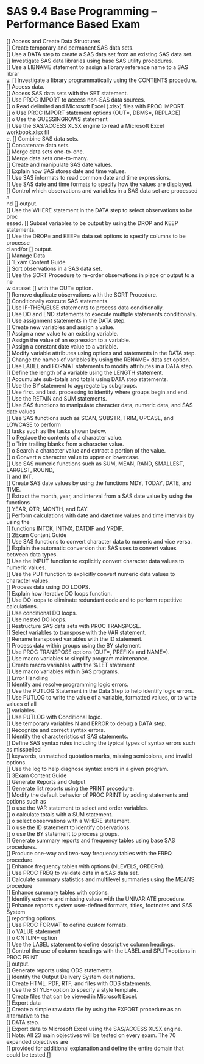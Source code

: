 # SAS 9.4 Base Programming – Performance Based Exam

[] Access and Create Data Structures <br/>
[] Create temporary and permanent SAS data sets. <br/>
[] Use a DATA step to create a SAS data set from an existing SAS data set. <br/>
[] Investigate SAS data libraries using base SAS utility procedures. <br/>
[] Use a LIBNAME statement to assign a library reference name to a SAS librar <br/>y.
[] Investigate a library programmatically using the CONTENTS procedure. <br/>
[] Access data. <br/>
[] Access SAS data sets with the SET statement. <br/>
[] Use PROC IMPORT to access non-SAS data sources. <br/>
[] o Read delimited and Microsoft Excel (.xlsx) files with PROC IMPORT. <br/>
[] o Use PROC IMPORT statement options (OUT=, DBMS=, REPLACE) <br/>
[] o Use the GUESSINGROWS statement <br/>
[] Use the SAS/ACCESS XLSX engine to read a Microsoft Excel workbook.xlsx fil <br/>e.
[] Combine SAS data sets. <br/>
[] Concatenate data sets. <br/>
[] Merge data sets one-to-one. <br/>
[] Merge data sets one-to-many. <br/>
[] Create and manipulate SAS date values. <br/>
[] Explain how SAS stores date and time values. <br/>
[] Use SAS informats to read common date and time expressions. <br/>
[] Use SAS date and time formats to specify how the values are displayed. <br/>
[] Control which observations and variables in a SAS data set are processed a <br/>nd
[] output. <br/>
[] Use the WHERE statement in the DATA step to select observations to be proc <br/>essed.
[] Subset variables to be output by using the DROP and KEEP statements. <br/>
[] Use the DROP= and KEEP= data set options to specify columns to be processe <br/>d and/or
[] output. <br/>
[] Manage Data <br/>
[] 1Exam Content Guide <br/>
[] Sort observations in a SAS data set. <br/>
[] Use the SORT Procedure to re-order observations in place or output to a ne <br/>w dataset
[] with the OUT= option. <br/>
[] Remove duplicate observations with the SORT Procedure. <br/>
[] Conditionally execute SAS statements. <br/>
[] Use IF-THEN/ELSE statements to process data conditionally. <br/>
[] Use DO and END statements to execute multiple statements conditionally. <br/>
[] Use assignment statements in the DATA step. <br/>
[] Create new variables and assign a value. <br/>
[] Assign a new value to an existing variable. <br/>
[] Assign the value of an expression to a variable. <br/>
[] Assign a constant date value to a variable. <br/>
[] Modify variable attributes using options and statements in the DATA step. <br/>
[] Change the names of variables by using the RENAME= data set option. <br/>
[] Use LABEL and FORMAT statements to modify attributes in a DATA step. <br/>
[] Define the length of a variable using the LENGTH statement. <br/>
[] Accumulate sub-totals and totals using DATA step statements. <br/>
[] Use the BY statement to aggregate by subgroups. <br/>
[] Use first. and last. processing to identify where groups begin and end. <br/>
[] Use the RETAIN and SUM statements. <br/>
[] Use SAS functions to manipulate character data, numeric data, and SAS date values <br/>
[] Use SAS functions such as SCAN, SUBSTR, TRIM, UPCASE, and LOWCASE to perform<br/>
[] tasks such as the tasks shown below.<br/>
[] o Replace the contents of a character value.<br/>
[] o Trim trailing blanks from a character value.<br/>
[] o Search a character value and extract a portion of the value.<br/>
[] o Convert a character value to upper or lowercase.<br/>
[] Use SAS numeric functions such as SUM, MEAN, RAND, SMALLEST, LARGEST, ROUND,<br/>
[] and INT.<br/>
[] Create SAS date values by using the functions MDY, TODAY, DATE, and TIME.<br/>
[] Extract the month, year, and interval from a SAS date value by using the functions<br/>
[] YEAR, QTR, MONTH, and DAY.<br/>
[] Perform calculations with date and datetime values and time intervals by using the<br/>
[] functions INTCK, INTNX, DATDIF and YRDIF.<br/>
[] 2Exam Content Guide<br/>
[] Use SAS functions to convert character data to numeric and vice versa.<br/>
[] Explain the automatic conversion that SAS uses to convert values between data types.<br/>
[] Use the INPUT function to explicitly convert character data values to numeric values.<br/>
[] Use the PUT function to explicitly convert numeric data values to character values.<br/>
[] Process data using DO LOOPS.<br/>
[] Explain how iterative DO loops function.<br/>
[] Use DO loops to eliminate redundant code and to perform repetitive calculations.<br/>
[] Use conditional DO loops.<br/>
[] Use nested DO loops.<br/>
[] Restructure SAS data sets with PROC TRANSPOSE.<br/>
[] Select variables to transpose with the VAR statement.<br/>
[] Rename transposed variables with the ID statement.<br/>
[] Process data within groups using the BY statement.<br/>
[] Use PROC TRANSPOSE options (OUT=, PREFIX= and NAME=).<br/>
[] Use macro variables to simplify program maintenance.<br/>
[] Create macro variables with the %LET statement<br/>
[] Use macro variables within SAS programs.<br/>
[] Error Handling<br/>
[] Identify and resolve programming logic errors.<br/>
[] Use the PUTLOG Statement in the Data Step to help identify logic errors.<br/>
[] Use PUTLOG to write the value of a variable, formatted values, or to write values of all<br/>
[] variables.<br/>
[] Use PUTLOG with Conditional logic.<br/>
[] Use temporary variables N and ERROR to debug a DATA step.<br/>
[] Recognize and correct syntax errors.<br/>
[] Identify the characteristics of SAS statements.<br/>
[] Define SAS syntax rules including the typical types of syntax errors such as misspelled<br/>
[] keywords, unmatched quotation marks, missing semicolons, and invalid options.<br/>
[] Use the log to help diagnose syntax errors in a given program.<br/>
[] 3Exam Content Guide<br/>
[] Generate Reports and Output<br/>
[] Generate list reports using the PRINT procedure.<br/>
[] Modify the default behavior of PROC PRINT by adding statements and options such as<br/>
[] o use the VAR statement to select and order variables.<br/>
[] o calculate totals with a SUM statement.<br/>
[] o select observations with a WHERE statement.<br/>
[] o use the ID statement to identify observations.<br/>
[] o use the BY statement to process groups.<br/>
[] Generate summary reports and frequency tables using base SAS procedures.<br/>
[] Produce one-way and two-way frequency tables with the FREQ procedure.<br/>
[] Enhance frequency tables with options (NLEVELS, ORDER=).<br/>
[] Use PROC FREQ to validate data in a SAS data set.<br/>
[] Calculate summary statistics and multilevel summaries using the MEANS procedure<br/>
[] Enhance summary tables with options.<br/>
[] Identify extreme and missing values with the UNIVARIATE procedure.<br/>
[] Enhance reports system user-defined formats, titles, footnotes and SAS System<br/>
[] reporting options.<br/>
[] Use PROC FORMAT to define custom formats.<br/>
[] o VALUE statement<br/>
[] o CNTLIN= option<br/>
[] Use the LABEL statement to define descriptive column headings.<br/>
[] Control the use of column headings with the LABEL and SPLIT=options in PROC PRINT<br/>
[] output.<br/>
[] Generate reports using ODS statements.<br/>
[] Identify the Output Delivery System destinations.<br/>
[] Create HTML, PDF, RTF, and files with ODS statements.<br/>
[] Use the STYLE=option to specify a style template.<br/>
[] Create files that can be viewed in Microsoft Excel.<br/>
[] Export data<br/>
[] Create a simple raw data file by using the EXPORT procedure as an alternative to the<br/>
[] DATA step.<br/>
[] Export data to Microsoft Excel using the SAS/ACCESS XLSX engine.<br/>
[] Note: All 23 main objectives will be tested on every exam. The 70 expanded objectives are<br/>
[] provided for additional explanation and define the entire domain that could be tested.[] <br/>
<br/>
